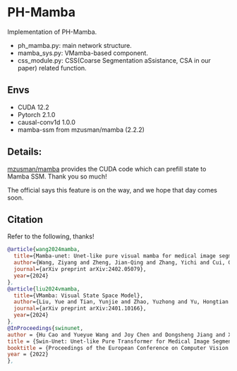 # PH-Mamba
Implementation of PH-Mamba.
- ph_mamba.py: main network structure.
- mamba_sys.py: VMamba-based component.
- css_module.py: CSS(Coarse Segmentation aSsistance, CSA in our paper) related function.

## Envs
- CUDA 12.2
- Pytorch 2.1.0
- causal-conv1d 1.0.0
- mamba-ssm from mzusman/mamba (2.2.2)

## Details:
[mzusman/mamba](https://github.com/mzusman/mamba/tree/chunked_mamba) provides the CUDA code which can prefill state to Mamba SSM. Thank you so much!

The official says this feature is on the way, and we hope that day comes soon.


## Citation
Refer to the following, thanks!

```bibtex
@article{wang2024mamba,
  title={Mamba-unet: Unet-like pure visual mamba for medical image segmentation},
  author={Wang, Ziyang and Zheng, Jian-Qing and Zhang, Yichi and Cui, Ge and Li, Lei},
  journal={arXiv preprint arXiv:2402.05079},
  year={2024}
},
@article{liu2024vmamba,
  title={VMamba: Visual State Space Model},
  author={Liu, Yue and Tian, Yunjie and Zhao, Yuzhong and Yu, Hongtian and Xie, Lingxi and Wang, Yaowei and Ye, Qixiang and Liu, Yunfan},
  journal={arXiv preprint arXiv:2401.10166},
  year={2024}
},
@InProceedings{swinunet,
author = {Hu Cao and Yueyue Wang and Joy Chen and Dongsheng Jiang and Xiaopeng Zhang and Qi Tian and Manning Wang},
title = {Swin-Unet: Unet-like Pure Transformer for Medical Image Segmentation},
booktitle = {Proceedings of the European Conference on Computer Vision Workshops(ECCVW)},
year = {2022}
},
```
